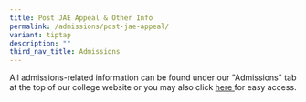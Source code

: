 ```yaml
---
title: Post JAE Appeal & Other Info
permalink: /admissions/post-jae-appeal/
variant: tiptap
description: ""
third_nav_title: Admissions
---
```

<p>All admissions-related information can be found under our "Admissions" tab at the top of our college website or you may also click <a href="https://www.yijc.moe.edu.sg/admissions/post-jae-appeal/" rel="noopener noreferrer nofollow" target="_blank">here<u> </u></a>for easy access.</p>
